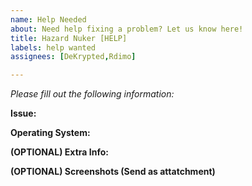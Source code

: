 ```yaml
---
name: Help Needed
about: Need help fixing a problem? Let us know here!
title: Hazard Nuker [HELP]
labels: help wanted
assignees: [DeKrypted,Rdimo]

---
```


*Please fill out the following information:*

**Issue:**


**Operating System:**


**(OPTIONAL) Extra Info:**


**(OPTIONAL) Screenshots (Send as attatchment)**

